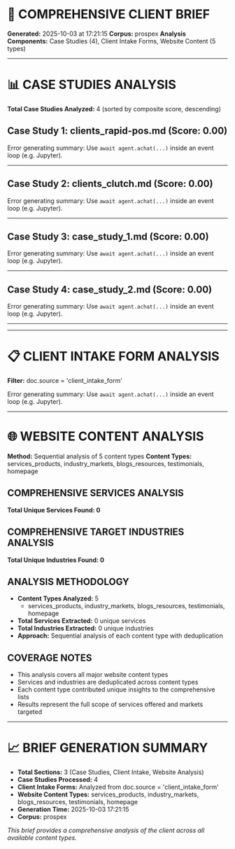 # 📄 COMPREHENSIVE CLIENT BRIEF

**Generated:** 2025-10-03 at 17:21:15
**Corpus:** prospex
**Analysis Components:** Case Studies (4), Client Intake Forms, Website Content (5 types)

---

# 📊 CASE STUDIES ANALYSIS

**Total Case Studies Analyzed:** 4 (sorted by composite score, descending)

## Case Study 1: clients_rapid-pos.md (Score: 0.00)

Error generating summary: Use `await agent.achat(...)` inside an event loop (e.g. Jupyter).

---

## Case Study 2: clients_clutch.md (Score: 0.00)

Error generating summary: Use `await agent.achat(...)` inside an event loop (e.g. Jupyter).

---

## Case Study 3: case_study_1.md (Score: 0.00)

Error generating summary: Use `await agent.achat(...)` inside an event loop (e.g. Jupyter).

---

## Case Study 4: case_study_2.md (Score: 0.00)

Error generating summary: Use `await agent.achat(...)` inside an event loop (e.g. Jupyter).

---



---

# 📋 CLIENT INTAKE FORM ANALYSIS

**Filter:** doc.source = 'client_intake_form'

Error generating summary: Use `await agent.achat(...)` inside an event loop (e.g. Jupyter).

---

# 🌐 WEBSITE CONTENT ANALYSIS

**Method:** Sequential analysis of 5 content types
**Content Types:** services_products, industry_markets, blogs_resources, testimonials, homepage

## COMPREHENSIVE SERVICES ANALYSIS
**Total Unique Services Found: 0**


## COMPREHENSIVE TARGET INDUSTRIES ANALYSIS  
**Total Unique Industries Found: 0**


## ANALYSIS METHODOLOGY
- **Content Types Analyzed:** 5
  - services_products, industry_markets, blogs_resources, testimonials, homepage
- **Total Services Extracted:** 0 unique services
- **Total Industries Extracted:** 0 unique industries
- **Approach:** Sequential analysis of each content type with deduplication

## COVERAGE NOTES
- This analysis covers all major website content types
- Services and industries are deduplicated across content types
- Each content type contributed unique insights to the comprehensive lists
- Results represent the full scope of services offered and markets targeted

---

# 📈 BRIEF GENERATION SUMMARY

- **Total Sections:** 3 (Case Studies, Client Intake, Website Analysis)
- **Case Studies Processed:** 4
- **Client Intake Forms:** Analyzed from doc.source = 'client_intake_form'
- **Website Content Types:** services_products, industry_markets, blogs_resources, testimonials, homepage
- **Generation Time:** 2025-10-03 17:21:15
- **Corpus:** prospex

*This brief provides a comprehensive analysis of the client across all available content types.*
